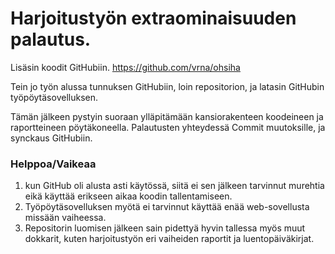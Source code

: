 # Harjoitustyön extraominaisuuden palautus.

Lisäsin koodit GitHubiin. https://github.com/vrna/ohsiha

Tein jo työn alussa tunnuksen GitHubiin, loin repositorion, ja latasin GitHubin työpöytäsovelluksen.

Tämän jälkeen pystyin suoraan ylläpitämään kansiorakenteen koodeineen ja raportteineen pöytäkoneella. Palautusten yhteydessä Commit muutoksille, ja synckaus GitHubiin.

### Helppoa/Vaikeaa
1. kun GitHub oli alusta asti käytössä, siitä ei sen jälkeen tarvinnut murehtia eikä käyttää erikseen aikaa koodin tallentamiseen.
1. Työpöytäsovelluksen myötä ei tarvinnut käyttää enää web-sovellusta missään vaiheessa.
1. Repositorin luomisen jälkeen sain pidettyä hyvin tallessa myös muut dokkarit, kuten harjoitustyön eri vaiheiden raportit ja luentopäiväkirjat.
